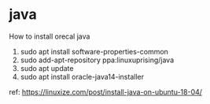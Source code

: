 # java


How to install orecal java 

  1) sudo apt install software-properties-common
  2) sudo add-apt-repository ppa:linuxuprising/java
  3) sudo apt update
  4) sudo apt install oracle-java14-installer
  
  ref: https://linuxize.com/post/install-java-on-ubuntu-18-04/
